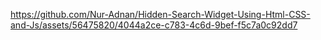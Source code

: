 

https://github.com/Nur-Adnan/Hidden-Search-Widget-Using-Html-CSS-and-Js/assets/56475820/4044a2ce-c783-4c6d-9bef-f5c7a0c92dd7

